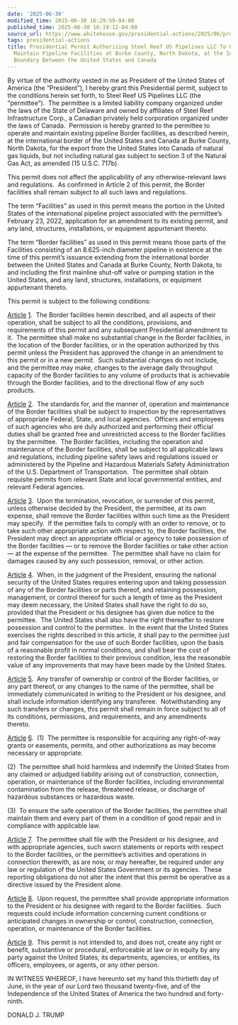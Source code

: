 ```yaml
---
date: '2025-06-30'
modified_time: 2025-06-30 16:29:59-04:00
published_time: 2025-06-30 16:19:12-04:00
source_url: https://www.whitehouse.gov/presidential-actions/2025/06/presidential-permit-authorizing-steel-reef-us-pipelines-llc-to-operate-and-maintain-pipeline-facilities-at-burke-county-north-dakota-at-the-international-boundary-between-the-united-states-and-canad/
tags: presidential-actions
title: Presidential Permit Authorizing Steel Reef US Pipelines LLC To Operate and
  Maintain Pipeline Facilities at Burke County, North Dakota, at the International
  Boundary Between the United States and Canada
---
```

 
By virtue of the authority vested in me as President of the United
States of America (the “President”), I hereby grant this Presidential
permit, subject to the conditions herein set forth, to Steel Reef US
Pipelines LLC (the “permittee”).  The permittee is a limited liability
company organized under the laws of the State of Delaware and owned by
affiliates of Steel Reef Infrastructure Corp., a Canadian privately held
corporation organized under the laws of Canada.  Permission is hereby
granted to the permittee to operate and maintain existing pipeline
Border facilities, as described herein, at the international border of
the United States and Canada at Burke County, North Dakota, for the
export from the United States into Canada of natural gas liquids, but
not including natural gas subject to section 3 of the Natural Gas Act,
as amended (15 U.S.C. 717b).

This permit does not affect the applicability of any otherwise-relevant
laws and regulations.  As confirmed in Article 2 of this permit, the
Border facilities shall remain subject to all such laws and regulations.

The term “Facilities” as used in this permit means the portion in the
United States of the international pipeline project associated with the
permittee’s February 23, 2022, application for an amendment to its
existing permit, and any land, structures, installations, or equipment
appurtenant thereto.

The term “Border facilities” as used in this permit means those parts of
the Facilities consisting of an 8.625-inch diameter pipeline in
existence at the time of this permit’s issuance extending from the
international border between the United States and Canada at Burke
County, North Dakota, to and including the first mainline shut-off valve
or pumping station in the United States, and any land, structures,
installations, or equipment appurtenant thereto.

This permit is subject to the following conditions:

<span style="text-decoration: underline">Article</span>
<span style="text-decoration: underline">1</span>.  The Border
facilities herein described, and all aspects of their operation, shall
be subject to all the conditions, provisions, and requirements of this
permit and any subsequent Presidential amendment to it.  The permittee
shall make no substantial change in the Border facilities, in the
location of the Border facilities, or in the operation authorized by
this permit unless the President has approved the change in an amendment
to this permit or in a new permit.  Such substantial changes do not
include, and the permittee may make, changes to the average daily
throughput capacity of the Border facilities to any volume of products
that is achievable through the Border facilities, and to the directional
flow of any such products.

<span style="text-decoration: underline">Article</span>
<span style="text-decoration: underline">2</span>.  The standards for,
and the manner of, operation and maintenance of the Border facilities
shall be subject to inspection by the representatives of appropriate
Federal, State, and local agencies.  Officers and employees of such
agencies who are duly authorized and performing their official duties
shall be granted free and unrestricted access to the Border facilities
by the permittee.  The Border facilities, including the operation and
maintenance of the Border facilities, shall be subject to all applicable
laws and regulations, including pipeline safety laws and regulations
issued or administered by the Pipeline and Hazardous Materials Safety
Administration of the U.S. Department of Transportation.  The permittee
shall obtain requisite permits from relevant State and local
governmental entities, and relevant Federal agencies.

<span style="text-decoration: underline">Article</span>
<span style="text-decoration: underline">3</span>.  Upon the
termination, revocation, or surrender of this permit, unless otherwise
decided by the President, the permittee, at its own expense, shall
remove the Border facilities within such time as the President may
specify.  If the permittee fails to comply with an order to remove, or
to take such other appropriate action with respect to, the Border
facilities, the President may direct an appropriate official or agency
to take possession of the Border facilities — or to remove the Border
facilities or take other action — at the expense of the permittee.  The
permittee shall have no claim for damages caused by any such possession,
removal, or other action.

<span style="text-decoration: underline">Article</span>
<span style="text-decoration: underline">4</span>.  When, in the
judgment of the President, ensuring the national security of the United
States requires entering upon and taking possession of any of the Border
facilities or parts thereof, and retaining possession, management, or
control thereof for such a length of time as the President may deem
necessary, the United States shall have the right to do so, provided
that the President or his designee has given due notice to the
permittee.  The United States shall also have the right thereafter to
restore possession and control to the permittee.  In the event that the
United States exercises the rights described in this article, it shall
pay to the permittee just and fair compensation for the use of such
Border facilities, upon the basis of a reasonable profit in normal
conditions, and shall bear the cost of restoring the Border facilities
to their previous condition, less the reasonable value of any
improvements that may have been made by the United States.

<span style="text-decoration: underline">Article</span>
<span style="text-decoration: underline">5</span>.  Any transfer of
ownership or control of the Border facilities, or any part thereof, or
any changes to the name of the permittee, shall be immediately
communicated in writing to the President or his designee, and shall
include information identifying any transferee.  Notwithstanding any
such transfers or changes, this permit shall remain in force subject to
all of its conditions, permissions, and requirements, and any amendments
thereto.

<span style="text-decoration: underline">Article</span>
<span style="text-decoration: underline">6</span>.  (1)  The permittee
is responsible for acquiring any right-of-way grants or easements,
permits, and other authorizations as may become necessary or
appropriate.

\(2\)  The permittee shall hold harmless and indemnify the United States
from any claimed or adjudged liability arising out of construction,
connection, operation, or maintenance of the Border facilities,
including environmental contamination from the release, threatened
release, or discharge of hazardous substances or hazardous waste.

\(3\)  To ensure the safe operation of the Border facilities, the
permittee shall maintain them and every part of them in a condition of
good repair and in compliance with applicable law.

<span style="text-decoration: underline">Article</span>
<span style="text-decoration: underline">7</span>.  The permittee shall
file with the President or his designee, and with appropriate agencies,
such sworn statements or reports with respect to the Border facilities,
or the permittee’s activities and operations in connection therewith, as
are now, or may hereafter, be required under any law or regulation of
the United States Government or its agencies.  These reporting
obligations do not alter the intent that this permit be operative as a
directive issued by the President alone.

<span style="text-decoration: underline">Article</span>
<span style="text-decoration: underline">8</span>.  Upon request, the
permittee shall provide appropriate information to the President or his
designee with regard to the Border facilities.  Such requests could
include information concerning current conditions or anticipated changes
in ownership or control, construction, connection, operation, or
maintenance of the Border facilities.

<span style="text-decoration: underline">Article</span>
<span style="text-decoration: underline">9</span>.  This permit is not
intended to, and does not, create any right or benefit, substantive or
procedural, enforceable at law or in equity by any party against the
United States, its departments, agencies, or entities, its officers,
employees, or agents, or any other person.

IN WITNESS WHEREOF, I have hereunto set my hand this thirtieth day of
June, in the year of our Lord two thousand twenty-five, and of the
Independence of the United States of America the two hundred and
forty-ninth.

DONALD J. TRUMP<span id="_msocom_1"></span>
